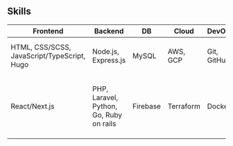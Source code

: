 ## Skills

| **Frontend** | **Backend** | **DB**  | **Cloud** | **DevOps** | **Testing** | **Business** |
|-|-|-|-|-|-|-|
| HTML, CSS/SCSS, JavaScript/TypeScript, Hugo | Node.js, Express.js | MySQL  | AWS, GCP | Git, GitHub | Jest, Selenium | Google Analytics, Clarity, UI/UX |
| React/Next.js | PHP, Laravel, Python, Go, Ruby on rails | Firebase  | Terraform | Docker | | Tableau, Redash, Grafana, SEO, Display Ads, Youtube |
